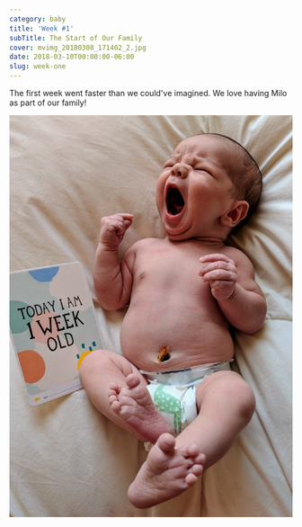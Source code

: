 ```yaml
---
category: baby
title: 'Week #1'
subTitle: The Start of Our Family
cover: mvimg_20180308_171402_2.jpg
date: 2018-03-10T00:00:00-06:00
slug: week-one
---
```

The first week went faster than we could've imagined. We love having Milo as part of our family!

![milo](./mvimg_20180308_171402_2.jpg)
